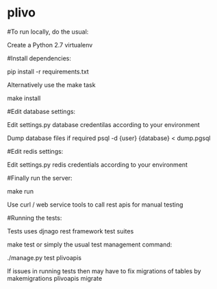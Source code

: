 # plivo

#To run locally, do the usual:

Create a Python 2.7 virtualenv

#Install dependencies:

pip install -r requirements.txt

Alternatively use the make task

make install

#Edit database settings:

Edit settings.py database credentilas according to your environment

Dump database files if required
psql -d {user} {database} < dump.pgsql

#Edit redis settings:

Edit settings.py redis credentials according to your environment

#Finally run the server:

make run

Use curl / web service tools to call rest apis for manual testing

#Running the tests:

Tests uses djnago rest framework test suites

make test
or simply the usual test management command:

./manage.py test plivoapis

If issues in running tests
then may have to fix migrations of tables by
makemigrations plivoapis
migrate
